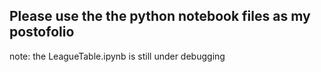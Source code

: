 ## Please use the the python notebook files as my postofolio
note: the LeagueTable.ipynb is still under debugging
